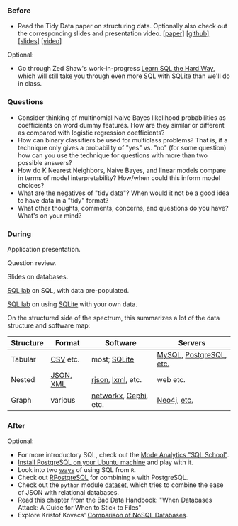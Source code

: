 ### Before

 * Read the Tidy Data paper on structuring data. Optionally also check
   out the corresponding slides and presentation video.
   [[paper]](http://vita.had.co.nz/papers/tidy-data.pdf)
   [[github]](https://github.com/hadley/tidy-data)
   [[slides]](http://stat405.had.co.nz/lectures/18-tidy-data.pdf)
   [[video]](http://vimeo.com/33727555)

Optional:

 * Go through Zed Shaw's work-in-progress
   [Learn SQL the Hard Way](http://sql.learncodethehardway.org/book/),
   which will still take you through even more SQL with SQLite than
   we'll do in class.


### Questions

 * Consider thinking of multinomial Naive Bayes likelihood
   probabilities as coefficients on word dummy features. How are they
   similar or different as compared with logistic regression
   coefficients?
 * How can binary classifiers be used for multiclass problems? That
   is, if a technique only gives a probability of "yes" vs. "no" (for
   some question) how can you use the technique for questions with
   more than two possible answers?
 * How do K Nearest Neighbors, Naive Bayes, and linear models compare
   in terms of model interpretability? How/when could this inform
   model choices?
 * What are the negatives of "tidy data"? When would it not be a good
   idea to have data in a "tidy" format?
 * What other thoughts, comments, concerns, and questions do you have?
   What's on your mind?


### During

Application presentation.

Question review.

Slides on databases.

[SQL lab](lab_SQL_Northwind.md) on SQL, with data pre-populated.

[SQL lab](lab_SQLite.md) on using [SQLite](http://www.sqlite.org/)
with your own data.

On the structured side of the spectrum, this summarizes a lot of the
data structure and software map:

Structure | Format | Software | Servers
--- | --- | --- | ---
Tabular | [CSV](http://en.wikipedia.org/wiki/Comma-separated_values) etc. | most; [SQLite](http://www.sqlite.org/) | [MySQL](http://www.mysql.com/), [PostgreSQL](http://www.postgresql.org/), [etc.](http://en.wikipedia.org/wiki/Relational_database)
Nested | [JSON](http://www.json.org/), [XML](http://www.w3.org/XML/) | [rjson](http://cran.r-project.org/web/packages/rjson/index.html), [lxml](http://lxml.de/), etc. | web etc.
Graph | various | [networkx](http://networkx.github.io/), [Gephi](https://gephi.org/), etc. | [Neo4j](http://www.neo4j.org/), [etc.](http://en.wikipedia.org/wiki/Graph_database)


### After

Optional:

 * For more introductory SQL, check out the [Mode Analytics "SQL School"](http://sqlschool.modeanalytics.com/).
 * [Install PostgreSQL on your Ubuntu machine](https://help.ubuntu.com/community/PostgreSQL) and play with it.
 * Look into two [ways](RODBC_sqldf.md) of using SQL from `R`.
 * Check out [RPostgreSQL](RPostgreSQL.md) for combining `R` with PostgreSQL.
 * Check out the `python` module [dataset](http://dataset.readthedocs.org/en/latest/), which tries to combine the ease of JSON with relational databases.
 * Read this chapter from the Bad Data Handbook: "When Databases Attack: A Guide for When to Stick to Files"
 * Explore Kristof Kovacs' [Comparison of NoSQL Databases](http://kkovacs.eu/cassandra-vs-mongodb-vs-couchdb-vs-redis).
